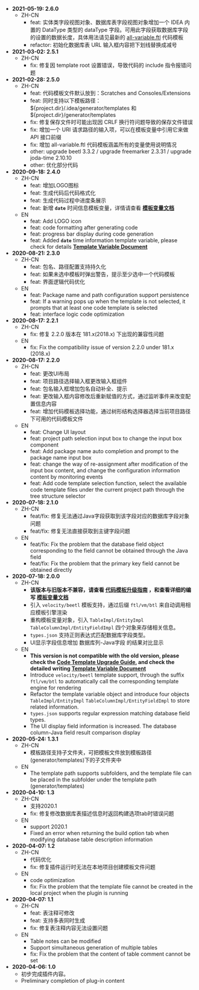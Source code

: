 - **2021-05-19: 2.6.0**
    - ZH-CN
      - feat: 实体类字段视图对象、数据库表字段视图对象增加一个 IDEA 内置的 DataType 类型的 dataType 字段。可用此字段获取数据库字段的设置的数据长度，具体用法请见最新的 [all-variable.ftl](https://github.com/houkunlin/Database-Generator/blob/master/src/main/resources/templates/all-variable.ftl) 代码模板
      - refactor: 初始化数据库表 URL 输入框内容把下划线替换成减号
- **2021-03-02: 2.5.1**
    - ZH-CN
        - fix: 修复因 template root 设置错误，导致代码的 include 指令报错问题
- **2021-02-28: 2.5.0**
    - ZH-CN
        - feat: 代码模板文件默认放到：Scratches and Consoles/Extensions
        - feat: 同时支持以下模板路径：${project.dir}/.idea/generator/templates 和 ${project.dir}/generator/templates
        - fix: 修复保存文件时可能出现因 CRLF 换行符问题导致的保存文件错误
        - fix: 增加一个 URI 请求路径的输入项，可以在模板变量中引用它来做 API 接口前缀
        - fix: 增加 all-variable.ftl 代码模板涵盖所有的变量使用说明情况
        - other: upgrade beetl 3.3.2 / upgrade freemarker 2.3.31 / upgrade joda-time 2.10.10
        - other: 优化部分代码
- **2020-09-18: 2.4.0**
    - ZH-CN
      - feat: 增加LOGO图标
      - feat: 生成代码后代码格式化
      - feat: 生成代码过程中进度条展示
      - feat: 新增 **`date`** 时间信息模板变量，详情请查看  **[模板变量文档](https://github.com/houkunlin/Database-Generator/blob/master/doc/template-document.md)**
    - EN
      - feat: Add LOGO icon
      - feat: code formatting after generating code
      - feat: progress bar display during code generation
      - feat: Added **`date`** time information template variable, please check for details **[Template Variable Document](https://github.com/houkunlin/Database-Generator/blob/master/doc/template-document.md)**
- **2020-08-21: 2.3.0**
    - ZH-CN
      - feat: 包名、路径配置支持持久化
      - feat: 如果未选中模板时弹出警告，提示至少选中一个代码模板
      - feat: 界面逻辑代码优化
    - EN
      - feat: Package name and path configuration support persistence
      - feat: If a warning pops up when the template is not selected, it prompts that at least one code template is selected
      - feat: interface logic code optimization
- **2020-08-17: 2.2.1**
    - ZH-CN
      - fix: 修复 2.2.0 版本在 181.x(2018.x) 下出现的兼容性问题
    - EN
      - fix: Fix the compatibility issue of version 2.2.0 under 181.x (2018.x)
- **2020-08-17: 2.2.0**
    - ZH-CN
        - feat: 更改UI布局
        - feat: 项目路径选择输入框更改输入框组件
        - feat: 包名输入框增加包名自动补全、提示
        - feat: 更改输入框内容修改后重新赋值的方式，通过监听事件来改变配置信息内容
        - feat: 增加代码模板选择功能，通过树形结构选择器选择当前项目路径下可用的代码模板文件
    - EN
        - feat: Change UI layout
        - feat: project path selection input box to change the input box component
        - feat: Add package name auto completion and prompt to the package name input box
        - feat: change the way of re-assignment after modification of the input box content, and change the configuration information content by monitoring events
        - feat: Add code template selection function, select the available code template files under the current project path through the tree structure selector
- **2020-07-18: 2.1.0**
    - ZH-CN
        - feat/fix: 修复无法通过Java字段获取到该字段对应的数据库字段对象问题
        - feat/fix: 修复无法直接获取到主键字段问题
    - EN
        - feat/fix: Fix the problem that the database field object corresponding to the field cannot be obtained through the Java field
        - feat/fix: Fix the problem that the primary key field cannot be obtained directly
- **2020-07-18: 2.0.0**
    - ZH-CN
        - **该版本与旧版本不兼容，请查看 [代码模板升级指南](https://github.com/houkunlin/Database-Generator/blob/master/doc/upgrade-2.0.0.md) ，和查看详细的编写 [模板变量文档](https://github.com/houkunlin/Database-Generator/blob/master/doc/template-document.md)**
        - 引入 `velocity/beetl` 模板支持，通过后缀 `ftl/vm/btl` 来自动调用相应模板引擎渲染
        - 重构模板变量对象，引入 `TableImpl/EntityImpl` `TableColumnImpl/EntityFieldImpl` 四个对象来存储相关信息。
        - `types.json` 支持正则表达式匹配数据库字段类型。
        - UI显示字段信息增加 数据库列-Java字段 的结果对比显示
    - EN
        - **This version is not compatible with the old version, please check the [Code Template Upgrade Guide](https://github.com/houkunlin/Database-Generator/blob/master/doc/upgrade-2.0.0.md), and check the detailed writing [Template Variable Document](https://github.com/houkunlin/Database-Generator/blob/master/doc/template-document.md)**
        - Introduce `velocity/beetl` template support, through the suffix `ftl/vm/btl` to automatically call the corresponding template engine for rendering
        - Refactor the template variable object and introduce four objects `TableImpl/EntityImpl` `TableColumnImpl/EntityFieldImpl` to store related information.
        - `types.json` supports regular expression matching database field types.
        - The UI display field information is increased. The database column-Java field result comparison display
- **2020-05-24: 1.3.1**
    - ZH-CN
        - 模板路径支持子文件夹，可把模板文件放到模板路径(generator/templates)下的子文件夹中
    - EN
        - The template path supports subfolders, and the template file can be placed in the subfolder under the template path (generator/templates)
- **2020-04-10: 1.3**
    - ZH-CN
        - 支持2020.1
        - fix: 修复修改数据库表描述信息时返回构建选项tab时错误问题
    - EN
        - support 2020.1
        - Fixed an error when returning the build option tab when modifying database table description information
- **2020-04-07: 1.2**
    - ZH-CN
        - 代码优化
        - fix: 修复插件运行时无法在本地项目创建模板文件问题
    - EN
        - code optimization
        - fix: Fix the problem that the template file cannot be created in the local project when the plugin is running
- **2020-04-07: 1.1**
    - ZH-CN
        - feat: 表注释可修改
        - feat: 支持多表同时生成
        - fix: 修复表注释内容无法设置问题
    - EN
        - Table notes can be modified
        - Support simultaneous generation of multiple tables
        - fix: Fix the problem that the content of table comment cannot be set
- **2020-04-06: 1.0**
    - 初步完成插件内容。
    - Preliminary completion of plug-in content